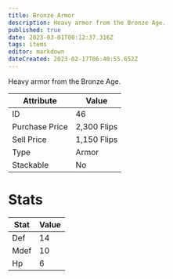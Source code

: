 ```yaml
---
title: Bronze Armor
description: Heavy armor from the Bronze Age.
published: true
date: 2023-03-01T00:12:37.316Z
tags: items
editor: markdown
dateCreated: 2023-02-17T06:40:55.652Z
---
```


Heavy armor from the Bronze Age.

|Attribute|Value|
|-|-|
|ID|46|
|Purchase Price|2,300 Flips|
|Sell Price|1,150 Flips|
|Type|Armor|
|Stackable|No|

# Stats
|Stat|Value|
|-|-|
|Def|14|
|Mdef|10|
|Hp|6|
